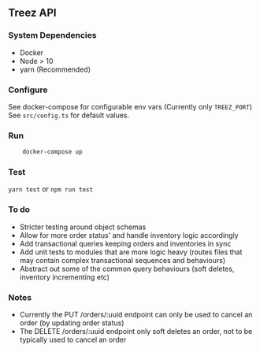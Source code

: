 ## Treez API
### System Dependencies
- Docker
- Node > 10
- yarn (Recommended)
### Configure
See docker-compose for configurable env vars (Currently only `TREEZ_PORT`)
See `src/config.ts` for default values.
### Run
```bash
    docker-compose up
```
### Test
`yarn test` or `npm run test`

### To do
- Stricter testing around object schemas
- Allow for more order status' and handle inventory logic accordingly
- Add transactional queries keeping orders and inventories in sync
- Add unit tests to modules that are more logic heavy (routes files that may contain complex transactional sequences and behaviours)
- Abstract out some of the common query behaviours (soft deletes, inventory incrementing etc)
### Notes
- Currently the PUT /orders/:uuid endpoint can only be used to cancel an order (by updating order status)
- The DELETE /orders/:uuid endpoint only soft deletes an order, not to be typically used to cancel an order